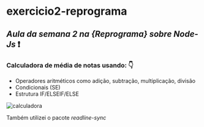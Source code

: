 # **exercicio2-reprograma**

## *Aula da semana 2 na {Reprograma} sobre Node-Js* :exclamation:

### Calculadora de média de notas usando:  :point_down:	


* Operadores aritméticos como adição, subtração, multiplicação, divisão
* Condicionais (SE)
* Estrutura IF/ELSEIF/ELSE

![calculadora](calculadora.png)


Também utilizei o pacote *readline-sync*




